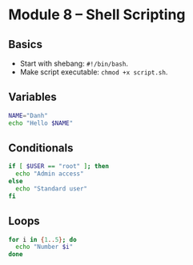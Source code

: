 # Module 8 – Shell Scripting

## Basics
- Start with shebang: `#!/bin/bash`.
- Make script executable: `chmod +x script.sh`.

## Variables

```bash
NAME="Danh"
echo "Hello $NAME"
```

## Conditionals

```bash
if [ $USER == "root" ]; then
  echo "Admin access"
else
  echo "Standard user"
fi
```

## Loops

```bash
for i in {1..5}; do
  echo "Number $i"
done
```
